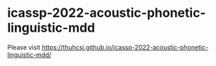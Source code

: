 # icassp-2022-acoustic-phonetic-linguistic-mdd
Please visit https://thuhcsi.github.io/icassp-2022-acoustic-phonetic-linguistic-mdd/

